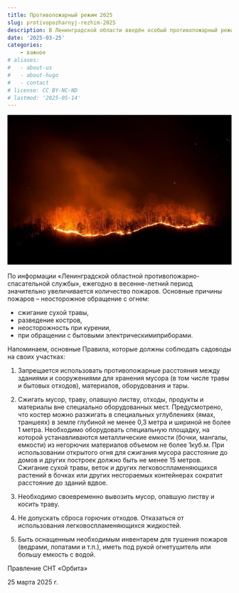 ```yaml
---
title: Противопожарный режим 2025
slug: protivopozharnyj-rezhim-2025
description: В Ленинградской области введён особый противопожарный режим.
date: '2025-03-25'
categories:
    - важное
# aliases:
#   - about-us
#   - about-hugo
#   - contact
# license: CC BY-NC-ND
# lastmod: '2025-05-14'
---
```



![Ваша безопасность – ваша ответственность!](image.png)

По информации «Ленинградской областной противопожарно-спасательной службы», ежегодно в весенне-летний период значительно увеличивается количество пожаров. Основные причины пожаров – неосторожное обращение с огнем:

- сжигание сухой травы,
- разведение костров,
- неосторожность при курении,
- при обращении с бытовыми электрическимиприборами.

Напоминаем, основные Правила, которые должны соблюдать садоводы на своих участках:

1. Запрещается использовать противопожарные расстояния между зданиями и сооружениями для хранения мусора (в том числе травы и бытовых отходов), материалов, оборудования и тары.

2. Сжигать мусор, траву, опавшую листву, отходы, продукты и материалы вне специально оборудованных мест. Предусмотрено, что костер можно разжигать в специальных углублениях (ямах, траншеях) в земле глубиной не менее 0,3 метра и шириной не более 1 метра. Необходимо оборудовать специальную площадку, на которой устанавливаются металлические емкости (бочки, мангалы, емкости) из негорючих материалов объемом не более 1куб.м. При использовании открытого огня для сжигания мусора расстояние до домов и других построек должно быть не менее 15 метров. Сжигание сухой травы, веток и других легковоспламеняющихся растений в бочках или других несгораемых контейнерах сократит расстояние до зданий вдвое.

3. Необходимо своевременно вывозить мусор, опавшую листву и косить траву.

4. Не допускать сброса горючих отходов. Отказаться от использования легковоспламеняющихся жидкостей.

5. Быть оснащенным необходимым инвентарем для тушения пожаров (ведрами, лопатами и т.п.), иметь под рукой огнетушитель или большу емкость с водой.


Правление СНТ «Орбита»

25 марта 2025 г.

